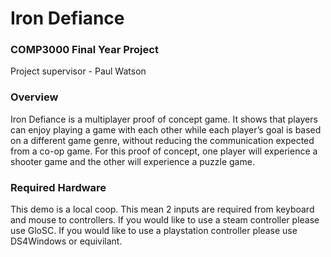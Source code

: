 # Iron Defiance
### COMP3000 Final Year Project
Project supervisor - Paul Watson


### Overview
Iron Defiance is a multiplayer proof of concept game. It shows that players can enjoy playing a game with each other while each player’s goal is based on a different game genre, without reducing the communication expected from a co-op game. For this proof of concept, one player will experience a shooter game and the other will experience a puzzle game.


### Required Hardware
This demo is a local coop. This mean 2 inputs are required from keyboard and mouse to controllers.
If you would like to use a steam controller please use GloSC.
If you would like to use a playstation controller please use DS4Windows or equivilant.


